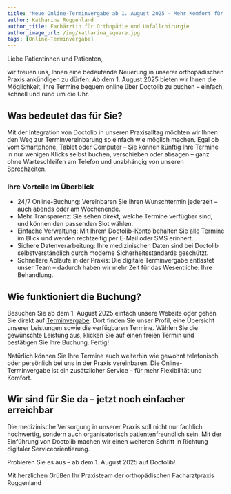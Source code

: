 ```yaml
---
title: "Neue Online-Terminvergabe ab 1. August 2025 – Mehr Komfort für unsere Patientinnen und Patienten"
author: Katharina Roggenland
author_title: Fachärztin für Orthopädie und Unfallchirurgie
author_image_url: /img/katharina_square.jpg
tags: [Online-Terminvergabe]
---
```


Liebe Patientinnen und Patienten,

wir freuen uns, Ihnen eine bedeutende Neuerung in unserer orthopädischen Praxis ankündigen zu dürfen: Ab dem 1. August 2025 bieten wir Ihnen die Möglichkeit, Ihre Termine bequem online über Doctolib zu buchen – einfach, schnell und rund um die Uhr.

<!-- truncate -->

## Was bedeutet das für Sie?

Mit der Integration von Doctolib in unseren Praxisalltag möchten wir Ihnen den Weg zur Terminvereinbarung so einfach wie möglich machen. Egal ob vom Smartphone, Tablet oder Computer – Sie können künftig Ihre Termine in nur wenigen Klicks selbst buchen, verschieben oder absagen – ganz ohne Warteschleifen am Telefon und unabhängig von unseren Sprechzeiten.

### Ihre Vorteile im Überblick

- 24/7 Online-Buchung: Vereinbaren Sie Ihren Wunschtermin jederzeit – auch abends oder am Wochenende.
- Mehr Transparenz: Sie sehen direkt, welche Termine verfügbar sind, und können den passenden Slot wählen.
- Einfache Verwaltung: Mit Ihrem Doctolib-Konto behalten Sie alle Termine im Blick und werden rechtzeitig per E-Mail oder SMS erinnert.
- Sichere Datenverarbeitung: Ihre medizinischen Daten sind bei Doctolib selbstverständlich durch moderne Sicherheitsstandards geschützt.
- Schnellere Abläufe in der Praxis: Die digitale Terminvergabe entlastet unser Team – dadurch haben wir mehr Zeit für das Wesentliche: Ihre Behandlung.

## Wie funktioniert die Buchung?

Besuchen Sie ab dem 1. August 2025 einfach unsere Website oder gehen Sie direkt auf [Terminvergabe](https://www.doctolib.de/einzelpraxis/bochum/orthopaedische-facharztpraxis-roggenland?utm_campaign=website-button&utm_source=orthopaedische-facharztpraxis-roggenland-website-button&utm_medium=referral&utm_content=option-8&utm_term=orthopaedische-facharztpraxis-roggenland). Dort finden Sie unser Profil, eine Übersicht unserer Leistungen sowie die verfügbaren Termine. Wählen Sie die gewünschte Leistung aus, klicken Sie auf einen freien Termin und bestätigen Sie Ihre Buchung. Fertig!

Natürlich können Sie Ihre Termine auch weiterhin wie gewohnt telefonisch oder persönlich bei uns in der Praxis vereinbaren. Die Online-Terminvergabe ist ein zusätzlicher Service – für mehr Flexibilität und Komfort.

## Wir sind für Sie da – jetzt noch einfacher erreichbar

Die medizinische Versorgung in unserer Praxis soll nicht nur fachlich hochwertig, sondern auch organisatorisch patientenfreundlich sein. Mit der Einführung von Doctolib machen wir einen weiteren Schritt in Richtung digitaler Serviceorientierung.

Probieren Sie es aus – ab dem 1. August 2025 auf Doctolib!

Mit herzlichen Grüßen
Ihr Praxisteam der orthopädischen Facharztpraxis Roggenland
